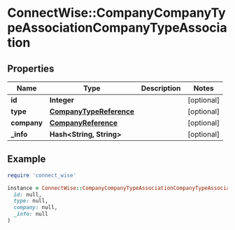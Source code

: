 # ConnectWise::CompanyCompanyTypeAssociationCompanyTypeAssociation

## Properties

| Name | Type | Description | Notes |
| ---- | ---- | ----------- | ----- |
| **id** | **Integer** |  | [optional] |
| **type** | [**CompanyTypeReference**](CompanyTypeReference.md) |  | [optional] |
| **company** | [**CompanyReference**](CompanyReference.md) |  | [optional] |
| **_info** | **Hash&lt;String, String&gt;** |  | [optional] |

## Example

```ruby
require 'connect_wise'

instance = ConnectWise::CompanyCompanyTypeAssociationCompanyTypeAssociation.new(
  id: null,
  type: null,
  company: null,
  _info: null
)
```

